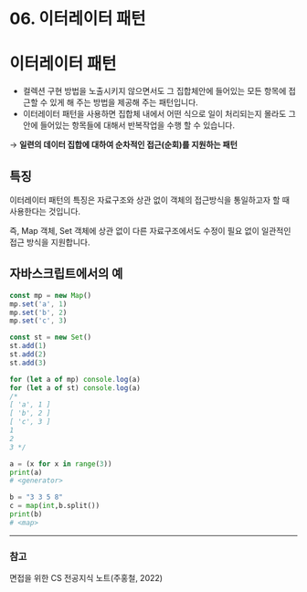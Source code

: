 # 06. 이터레이터 패턴

# 이터레이터 패턴

- 컬렉션 구현 방법을 노출시키지 않으면서도 그 집합체안에 들어있는 모든 항목에 접근할 수 있게 해 주는 방법을 제공해 주는 패턴입니다.
- 이터레이터 패턴을 사용하면 집합체 내에서 어떤 식으로 일이 처리되는지 몰라도 그 안에 들어있는 항목들에 대해서 반복작업을 수행 할 수 있습니다.

→ **일련의 데이터 집합에 대하여 순차적인 접근(순회)를 지원하는 패턴**

## 특징

이터레이터 패턴의 특징은 자료구조와 상관 없이 객체의 접근방식을 통일하고자 할 때 사용한다는 것입니다.

즉, Map 객체, Set 객체에 상관 없이 다른 자료구조에서도 수정이 필요 없이 일관적인 접근 방식을 지원합니다.

## 자바스크립트에서의 예

```jsx
const mp = new Map()
mp.set('a', 1)
mp.set('b', 2)
mp.set('c', 3)

const st = new Set()
st.add(1)
st.add(2)
st.add(3)

for (let a of mp) console.log(a)
for (let a of st) console.log(a)
/*
[ 'a', 1 ]
[ 'b', 2 ]
[ 'c', 3 ]
1
2
3 */
```

```python
a = (x for x in range(3))
print(a)
# <generator>

b = "3 3 5 8"
c = map(int,b.split())
print(b)
# <map>
```

---

### 참고

면접을 위한 CS 전공지식 노트(주홍철, 2022)
